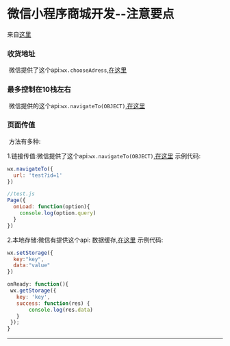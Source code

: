 # 微信小程序商城开发--注意要点
来自[这里][yy_store]

### 收货地址
  微信提供了这个api:`wx.chooseAdress`,[在这里][api_choose_dress]
### 最多控制在10栈左右
  微信提供的这个api:`wx.navigateTo(OBJECT)`,[在这里][api_navigate-to]
### 页面传值
  方法有多种:
  
1.链接传值:微信提供了这个api:`wx.navigateTo(OBJECT)`,[在这里][api_navigate-to]
示例代码:
```javascript
wx.navigateTo({
  url: 'test?id=1'
})
```
```javascript
//test.js
Page({
  onLoad: function(option){
    console.log(option.query)
  }
})
```

2.本地存储:微信有提供这个api: 数据缓存,[在这里][api_storage]
示例代码:
```javascript
wx.setStorage({
  key:"key",
  data:"value"
})
```
```javascript
onReady: function(){
 wx.getStorage({
   key: 'key',
   success: function(res) {
       console.log(res.data)
   } 
 });
}
```


------------------------------
[yy_store]:http://www.wxapp-union.com/article-3101-1.html '微信小程序商城开发--注意要点'
[api_choose_dress]:https://developers.weixin.qq.com/miniprogram/dev/api/address.html#wxchooseaddressobject '微信官方api收货地址'
[api_navigate-to]:https://developers.weixin.qq.com/miniprogram/dev/api/ui-navigate.html '微信官方最多跳10栈页面'
[api_storage]:https://developers.weixin.qq.com/miniprogram/dev/api/data.html '微信数据缓存'
